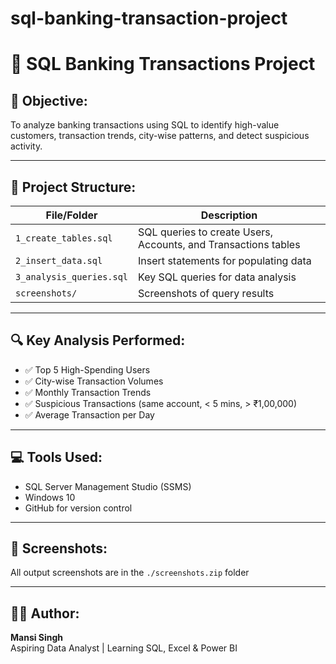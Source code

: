 # sql-banking-transaction-project
# 🏦 SQL Banking Transactions Project

## 📌 Objective:
To analyze banking transactions using SQL to identify high-value customers, transaction trends, city-wise patterns, and detect suspicious activity.

---

## 📁 Project Structure:

| File/Folder              | Description                              |
|--------------------------|------------------------------------------|
| `1_create_tables.sql`    | SQL queries to create Users, Accounts, and Transactions tables |
| `2_insert_data.sql`      | Insert statements for populating data    |
| `3_analysis_queries.sql` | Key SQL queries for data analysis        |
| `screenshots/`           | Screenshots of query results             |

---

## 🔍 Key Analysis Performed:

- ✅ Top 5 High-Spending Users
- ✅ City-wise Transaction Volumes
- ✅ Monthly Transaction Trends
- ✅ Suspicious Transactions (same account, < 5 mins, > ₹1,00,000)
- ✅ Average Transaction per Day

---

## 💻 Tools Used:
- SQL Server Management Studio (SSMS)
- Windows 10
- GitHub for version control

---

## 📸 Screenshots:
All output screenshots are in the `./screenshots.zip` folder


---

## 👩‍💻 Author:
**Mansi Singh**  
Aspiring Data Analyst | Learning SQL, Excel & Power BI  

